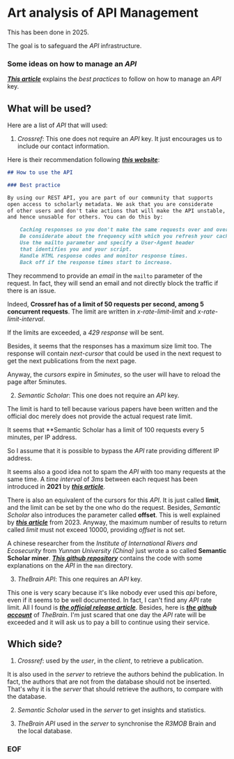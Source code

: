# Art analysis of API Management

This has been done in 2025.

The goal is to safeguard the *API* infrastructure.

### Some ideas on how to manage an *API*

[***This article***](https://www.serverion.com/uncategorized/10-api-key-management-best-practices)
explains the *best practices* to follow on how to manage an *API* key.

## What will be used?

Here are a list of *API* that will used:

1. *Crossref*: This one does not require an *API* key.
It just encourages us to include our contact information.

Here is their recommendation following [***this website***](https://api.crossref.org/swagger-ui/index.html):

```markdown
## How to use the API

### Best practice

By using our REST API, you are part of our community that supports
open access to scholarly metadata. We ask that you are considerate
of other users and don't take actions that will make the API unstable,
and hence unusable for others. You can do this by:

    Caching responses so you don't make the same requests over and over.
    Be considerate about the frequency with which you refresh your cache.
    Use the mailto parameter and specify a User-Agent header
    that identifies you and your script.
    Handle HTML response codes and monitor response times.
    Back off if the response times start to increase.
```

They recommend to provide an *email* in the `mailto` parameter of the request.
In fact, they will send an email and not directly block the traffic if there is
an issue.

Indeed, **Crossref has of a limit of 50 requests per second,
among 5 concurrent requests**.
The limit are written in *x-rate-limit-limit* and *x-rate-limit-interval*.

If the limits are exceeded, a *429 response* will be sent.

Besides, it seems that the responses has a maximum size limit too.
The response will contain *next-cursor* that could be used in the next request
to get the next publications from the next page.

Anyway, the *cursors* expire in *5minutes*, so the user will have to reload
the page after 5minutes.

2. *Semantic Scholar*: This one does not require an *API* key.

The limit is hard to tell because various papers have been written and the
official doc merely does not provide the actual request rate limit.

It seems that **Semantic Scholar has a limit of 100 requests every 5 minutes,
per IP address.

So I assume that it is possible to bypass the *API* rate providing
different IP address.

It seems also a good idea not to spam the *API* with too many requests at
the same time. A *time interval* of *3ms* between each request has been
introduced in **2021** by
[***this article***](https://observablehq.com/@mdeagen/throttled-semantic-scholar).

There is also an equivalent of the cursors for this *API*. It is just
called **limit**, and the limit can be set by the one who do the request.
Besides, *Semantic Scholar* also introduces the parameter called **offset**.
This is well explained by
[***this article***](https://rdrr.io/github/Otoliths/S2miner/man/search_papers.html)
from 2023.
Anyway, the maximum number of results to return called *limit* must not exceed
10000, providing *offset* is not set.


A chinese researcher from the *Institute of International Rivers and Ecosecurity*
from *Yunnan University (China)* just wrote a so called
**Semantic Scholar miner**.
[***This github repository***](https://github.com/Otoliths/S2miner) contains
the code with some explanations on the *API* in the `man` directory.

3. *TheBrain API*: This one requires an *API* key.

This one is very scary because it's like nobody ever used this *api* before,
even if it seems to be well documented.
In fact, I can't find any *API* rate limit.
All I found is [***the official release article***](https://www.thebrain.com/blog/introducing-thebrain-api).
Besides, here is [***the github account***](https://github.com/TheBrainTech) of
*TheBrain*. I'm just scared that one day the *API* rate will be exceeded and
it will ask us to pay a bill to continue using their service.

## Which side?

1. *Crossref*: used by the *user*, in the *client*, to retrieve a publication.

It is also used in the *server* to retrieve the authors behind the publication.
In fact, the authors that are not from the database should not be inserted.
That's why it is the *server* that should retrieve the authors, to compare
with the database.

2. *Semantic Scholar* used in the *server* to get insights and statistics.

3. *TheBrain API* used in the *server* to synchronise the *R3MOB* Brain and
the local database.

### EOF


